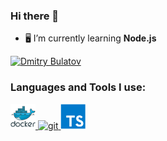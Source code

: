 ### Hi there 👋


- 🖥️ I’m currently learning **Node.js**

<a href="https://github.com/anuraghazra/github-readme-stats">
    <img src="https://github-readme-stats.vercel.app/api/top-langs?username=T0R0NT0T0KY0&show_icons=true&locale=en&layout=compact&hide=css,scss" alt="Dmitry Bulatov" />
</a>

<h3 align="left">Languages and Tools I use:</h3>
<p align="left">
    <a href="https://www.docker.com/" target="_blank" rel="noreferrer">
        <img src="https://raw.githubusercontent.com/devicons/devicon/master/icons/docker/docker-original-wordmark.svg" alt="docker" width="40" height="40"/>
    </a>
    <a href="https://git-scm.com/" target="_blank" rel="noreferrer">
        <img src="https://www.vectorlogo.zone/logos/git-scm/git-scm-icon.svg" alt="git" width="40" height="40"/>
    </a>
    <a href="https://www.typescriptlang.org/" target="_blank" rel="noreferrer">
        <img src="https://raw.githubusercontent.com/devicons/devicon/master/icons/typescript/typescript-plain.svg" alt="typescript" width="40" height="40"/>
    </a>
</p>
